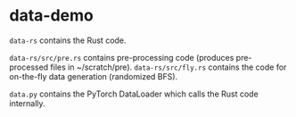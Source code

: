 # data-demo

`data-rs` contains the Rust code.

`data-rs/src/pre.rs` contains pre-processing code (produces pre-processed files in ~/scratch/pre).
`data-rs/src/fly.rs` contains the code for on-the-fly data generation (randomized BFS).

`data.py` contains the PyTorch DataLoader which calls the Rust code internally.

